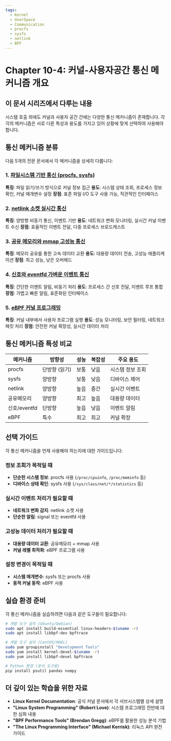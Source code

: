 ```yaml
---
tags:
  - Kernel
  - UserSpace
  - Communication
  - procfs
  - sysfs
  - netlink
  - BPF
---
```


# Chapter 10-4: 커널-사용자공간 통신 메커니즘 개요

## 이 문서 시리즈에서 다루는 내용

시스템 호출 외에도 커널과 사용자 공간 간에는 다양한 통신 메커니즘이 존재합니다. 각각의 메커니즘은 서로 다른 특성과 용도를 가지고 있어 상황에 맞게 선택하여 사용해야 합니다.

## 통신 메커니즘 분류

다음 5개의 전문 문서에서 각 메커니즘을 상세히 다룹니다:

### 1. [파일시스템 기반 통신 (procfs, sysfs)](04a-procfs-sysfs.md)

**특징**: 파일 읽기/쓰기 방식으로 커널 정보 접근
**용도**: 시스템 상태 조회, 프로세스 정보 확인, 커널 매개변수 설정
**장점**: 표준 파일 I/O 도구 사용 가능, 직관적인 인터페이스

### 2. [netlink 소켓 실시간 통신](04b-netlink-socket.md)

**특징**: 양방향 비동기 통신, 이벤트 기반
**용도**: 네트워크 변화 모니터링, 실시간 커널 이벤트 수신
**장점**: 효율적인 이벤트 전달, 다중 프로세스 브로드캐스트

### 3. [공유 메모리와 mmap 고성능 통신](04c-shared-memory.md)

**특징**: 메모리 공유를 통한 고속 데이터 교환
**용도**: 대용량 데이터 전송, 고성능 애플리케이션
**장점**: 최고 성능, 낮은 오버헤드

### 4. [신호와 eventfd 가벼운 이벤트 통신](04d-signal-eventfd.md)

**특징**: 간단한 이벤트 알림, 비동기 처리
**용도**: 프로세스 간 신호 전달, 이벤트 루프 통합
**장점**: 가볍고 빠른 알림, 표준화된 인터페이스

### 5. [eBPF 커널 프로그래밍](04e-ebpf-programming.md)

**특징**: 커널 내부에서 사용자 프로그램 실행
**용도**: 성능 모니터링, 보안 필터링, 네트워크 패킷 처리
**장점**: 안전한 커널 확장성, 실시간 데이터 처리

## 통신 메커니즘 특성 비교

| 메커니즘 | 방향성 | 성능 | 복잡성 | 주요 용도 |
|----------|--------|------|--------|-----------
| procfs | 단방향 (읽기) | 보통 | 낮음 | 시스템 정보 조회 |
| sysfs | 양방향 | 보통 | 낮음 | 디바이스 제어 |
| netlink | 양방향 | 높음 | 중간 | 실시간 이벤트 |
| 공유메모리 | 양방향 | 최고 | 높음 | 대용량 데이터 |
| 신호/eventfd | 단방향 | 높음 | 낮음 | 이벤트 알림 |
| eBPF | 특수 | 최고 | 최고 | 커널 확장 |

## 선택 가이드

각 통신 메커니즘을 언제 사용해야 하는지에 대한 가이드입니다:

### 정보 조회가 목적일 때

- **단순한 시스템 정보**: procfs 사용 (`/proc/cpuinfo`, `/proc/meminfo` 등)
- **디바이스 상태 확인**: sysfs 사용 (`/sys/class/net/*/statistics` 등)

### 실시간 이벤트 처리가 필요할 때  

- **네트워크 변화 감지**: netlink 소켓 사용
- **단순한 알림**: signal 또는 eventfd 사용

### 고성능 데이터 처리가 필요할 때

- **대용량 데이터 교환**: 공유메모리 + mmap 사용
- **커널 레벨 최적화**: eBPF 프로그램 사용

### 설정 변경이 목적일 때

- **시스템 매개변수**: sysfs 또는 procfs 사용
- **동적 커널 동작**: eBPF 사용

## 실습 환경 준비

각 통신 메커니즘을 실습하려면 다음과 같은 도구들이 필요합니다:

```bash
# 개발 도구 설치 (Ubuntu/Debian)
sudo apt install build-essential linux-headers-$(uname -r)
sudo apt install libbpf-dev bpftrace

# 개발 도구 설치 (CentOS/RHEL)
sudo yum groupinstall "Development Tools"
sudo yum install kernel-devel-$(uname -r)
sudo yum install libbpf-devel bpftrace

# Python 환경 (분석 도구용)
pip install psutil pandas numpy
```

## 더 깊이 있는 학습을 위한 자료

- **Linux Kernel Documentation**: 공식 커널 문서에서 각 서브시스템별 상세 설명
- **"Linux System Programming" (Robert Love)**: 시스템 프로그래밍 전반에 대한 심화 내용
- **"BPF Performance Tools" (Brendan Gregg)**: eBPF를 활용한 성능 분석 기법
- **"The Linux Programming Interface" (Michael Kerrisk)**: 리눅스 API 완전 가이드
